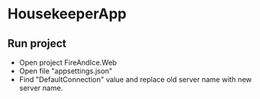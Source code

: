 # HousekeeperApp

## Run project
* Open project FireAndIce.Web
* Open file "appsettings.json"
* Find "DefaultConnection" value and replace old server name with new server name.